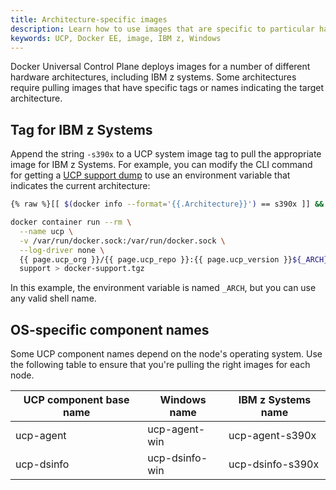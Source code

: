 ```yaml
---
title: Architecture-specific images
description: Learn how to use images that are specific to particular hardware architectures in Docker Universal Control Plane.
keywords: UCP, Docker EE, image, IBM z, Windows
---
```


Docker Universal Control Plane deploys images for a number of different
hardware architectures, including IBM z systems. Some architectures require
pulling images that have specific tags or names indicating the target
architecture.

## Tag for IBM z Systems

Append the string `-s390x` to a UCP system image tag to pull the appropriate
image for IBM z Systems. For example, you can modify the CLI command for getting
a [UCP support dump](..\..\get-support.md) to use an environment variable
that indicates the current architecture:

```bash
{% raw %}[[ $(docker info --format='{{.Architecture}}') == s390x ]] && export _ARCH='-s390x' || export _ARCH=''{% endraw %}

docker container run --rm \
  --name ucp \
  -v /var/run/docker.sock:/var/run/docker.sock \
  --log-driver none \
  {{ page.ucp_org }}/{{ page.ucp_repo }}:{{ page.ucp_version }}${_ARCH} \
  support > docker-support.tgz
```

In this example, the environment variable is named `_ARCH`, but you can use any 
valid shell name.

## OS-specific component names

Some UCP component names depend on the node's operating system. Use the
following table to ensure that you're pulling the right images for each node.

| UCP component base name | Windows name   | IBM z Systems name |
|-------------------------|----------------|--------------------|
| ucp-agent               | ucp-agent-win  | ucp-agent-s390x    |
| ucp-dsinfo              | ucp-dsinfo-win | ucp-dsinfo-s390x   |
